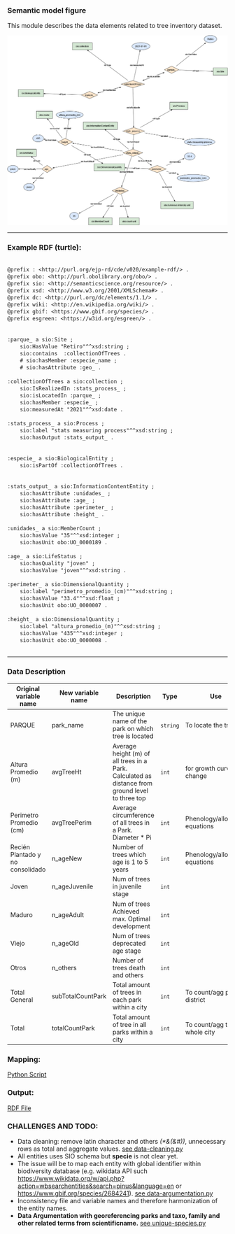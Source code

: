 ### Semantic model figure

This module describes the data elements related to tree inventory dataset.


<p align="center">
    <a href="../images/arbolado_3.png" target="_blank">
        <img src="../images/arbolado_3.png">
    </a>
</p>

***

### Example RDF (turtle):

```ttl

@prefix : <http://purl.org/ejp-rd/cde/v020/example-rdf/> .
@prefix obo: <http://purl.obolibrary.org/obo/> . 
@prefix sio: <http://semanticscience.org/resource/> .
@prefix xsd: <http://www.w3.org/2001/XMLSchema#> .
@prefix dc: <http://purl.org/dc/elements/1.1/> .
@prefix wiki: <http://en.wikipedia.org/wiki/> .
@prefix gbif: <https://www.gbif.org/species/> .
@prefix esgreen: <https://w3id.org/esgreen/> .


:parque_ a sio:Site ;
    sio:HasValue "Retiro"^^xsd:string ;
    sio:contains  :collectionOfTrees .
    # sio:hasMember :especie_name ;
    # sio:hasAttribute :geo_ .

:collectionOfTrees a sio:collection ;
    sio:IsRealizedIn :stats_process_ ;
    sio:isLocatedIn :parque_ ;
    sio:hasMember :especie_ ;
    sio:measuredAt "2021"^^xsd:date .

:stats_process_ a sio:Process ;
    sio:label "stats measuring process"^^xsd:string ;
    sio:hasOutput :stats_output_ .


:especie_ a sio:BiologicalEntity ;
    sio:isPartOf :collectionOfTrees .


:stats_output_ a sio:InformationContentEntity ;
    sio:hasAttribute :unidades_ ;
    sio:hasAttribute :age_ ;
    sio:hasAttribute :perimeter_ ;
    sio:hasAttribute :height_ .

:unidades_ a sio:MemberCount ;
    sio:hasValue "35"^^xsd:integer ;
    sio:hasUnit obo:UO_0000189 .

:age_ a sio:LifeStatus ;
    sio:hasQuality "joven" ;
    sio:hasValue "joven"^^xsd:string .

:perimeter_ a sio:DimensionalQuantity ;
    sio:label "perimetro_promedio_(cm)"^^xsd:string ;
    sio:hasValue "33.4"^^xsd:float ;
    sio:hasUnit obo:UO_0000007 .

:height_ a sio:DimensionalQuantity ;
    sio:label "altura_promedio_(m)"^^xsd:string ;
    sio:hasValue "435"^^xsd:integer ;
    sio:hasUnit obo:UO_0000008 .


```

***

### Data Description
    
  
| Original variable name           | New variable name | Description                                                  | Type   | Use                            | SIO Term | Other Term |
| -------------------------------- | ----------------- | ------------------------------------------------------------ | ------ | ------------------------------ | ------- | ---------- |
| PARQUE                           | park_name         | The unique name of the park on which tree is located         | ``string`` | To locate the tree             |   |  |
| Altura Promedio (m)              | avgTreeHt         | Average height (m) of all trees in a Park. Calculated as distance from ground level to three top | `int`    | for growth curve or change     | | |
| Perimetro Promedio (cm)          | avgTreePerim      | Average circumference of all trees in a Park. Diameter * Pi  | ``int``    | Phenology/allometric equations | | |
| Recién Plantado y no consolidado | n_ageNew          | Number of trees which age is 1 to 5 years                    | ``int``    | Phenology/allometric equations | | |
| Joven                            | n_ageJuvenile     | Num of trees in juvenile stage                               | `int`    |                                | | |
| Maduro                           | n_ageAdult        | Num of trees Achieved max. Optimal development               | `int`    |                                | | |
| Viejo                            | n_ageOld          | Num of trees deprecated age stage                            | `int`    |                                | | |
| Otros                            | n_others          | Number of trees death and others                             | `int`    |                                | | |
| Total General                    | subTotalCountPark | Total amount of trees in each park within a city             | `int`    | To count/agg per district      | | |
| Total                            | totalCountPark    | Total amount of tree in all parks within a city              | `int`    | To count/agg the whole city    | | |


### Mapping:
[Python Script](https://github.com/carlosug/opengov-kg/blob/main/etl/generate_rdf3.py)
### Output:
[RDF File](https://github.com/carlosug/opengov-kg/blob/main/etl/outputs/rdflib-output3.ttl)

### CHALLENGES AND TODO:
* Data cleaning: remove latin character and others _(*&(&#))_, unnecessary rows as total and aggregate values. [see data-cleaning.py](https://github.com/carlosug/opengov-kg/blob/main/etl/data-cleaning.py)
* All entities uses SIO schema but **specie** is not clear yet.
* The issue will be to map each entity with global identifier within biodiversity database (e.g. wikidata API such https://www.wikidata.org/w/api.php?action=wbsearchentities&search=pinus&language=en or https://www.gbif.org/species/2684241). [see data-argumentation.py](https://github.com/carlosug/opengov-kg/blob/main/etl/data-argumentation.py)
* Inconsistency file and variable names and therefore harmonization of the entity names.
* **Data Argumentation with georeferencing parks and taxo, family and other related terms from scientificname.** [see unique-species.py](https://github.com/carlosug/opengov-kg/blob/main/etl/unique-species.py)
